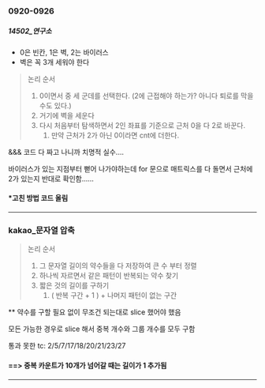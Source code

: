 ### 0920-0926

##### 14502_연구소

- 0은 빈칸, 1은 벽, 2는 바이러스 
- 벽은 꼭 3개 세워야 한다 

> 논리 순서 
>
> 1. 0이면서 중 세 군데를 선택한다. (2에 근접해야 하는가? 아니다 퇴로를 막을 수도 있다.)
> 2. 거기에 벽을 세운다
> 3. 다시 처음부터 탐색하면서 2인 좌표를 기준으로 근처 0을 다 2로 바꾼다. 
>    1. 만약 근처가 2가 아닌 0이라면 cnt에 더한다. 

&&& 코드 다 짜고 나니까 치명적 실수....

바이러스가 있는 지점부터 뻗어 나가야하는데 for 문으로 매트릭스를 다 돌면서 근처에 2가 있는지 반대로 확인함......

#### *고친 방법 코드 올림 

<hr>

### kakao_문자열 압축

> 논리 순서
>
> 1. 그 문자열 길이의 약수들을 다 저장하여 큰 수 부터 정렬
> 2. 하나씩 자르면서 같은 패턴이 반복되는 약수 찾기 
> 3. 짧은 것의 길이를 구하기 
>    1. ( 반복 구간 + 1 ) + 나머지 패턴이 없는 구간 

** 약수를 구할 필요 없이 무조건 되는대로 slice 했어야 했음 

모든 가능한 경우로 slice 해서 중복 개수와 그룹 개수를 모두 구함 

통과 못한 tc: 2/5/7/17/18/20/21/23/27

####  ==> 중복 카운트가 10개가 넘어갈 때는 길이가 1 추가됨 

<hr>



